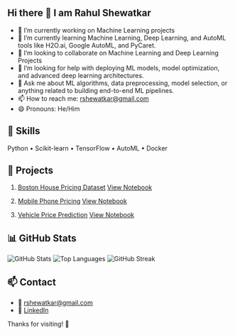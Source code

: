 ## Hi there 👋 I am Rahul Shewatkar





- 🔭 I’m currently working on Machine Learning projects 
- 🌱 I’m currently learning Machine Learning, Deep Learning, and AutoML tools like H2O.ai, Google AutoML, and PyCaret.
- 👯 I’m looking to collaborate on Machine Learning and Deep Learning Projects 
- 🤔 I’m looking for help with deploying ML models, model optimization, and advanced deep learning architectures.
- 💬 Ask me about ML algorithms, data preprocessing, model selection, or anything related to building end-to-end ML pipelines.
- 📫 How to reach me: rshewatkar@gmail.com
- 😄 Pronouns: He/Him


## 🧠 Skills
Python • Scikit-learn • TensorFlow  • AutoML • Docker 

## 🚀 Projects
1.  [Boston House Pricing Dataset](Boston%20House%20Pricing%20Dataset/)      [View Notebook](Boston%20House%20Pricing%20Dataset/House_price_prediction.ipynb)
2.  [Mobile Phone Pricing](Mobile%20Phone%20Pricing/)     [View Notebook](Mobile%20Phone%20Pricing/Mobile_Phone_Pricing.ipynb)

3.  [Vehicle Price Prediction](Vehicle%20Price%20Prediction/)      [View Notebook](Vehicle%20Price%20Prediction/Vehical_price.ipynb)
## 📊 GitHub Stats

![GitHub Stats](https://github-readme-stats.vercel.app/api?username=rshewatkar&show_icons=true&bg_color=000000&text_color=ffffff&icon_color=00ffff&title_color=ff6600_)
![Top Languages](https://github-readme-stats.vercel.app/api/top-langs/?username=rshewatkar&layout=compact&bg_color=000000&text_color=ffffff&title_color=ff6600)
![GitHub Streak](https://github-readme-streak-stats.herokuapp.com/?user=rshewatkar&background=000000&currStreakLabel=ffffff&fire=ff6600&ring=ff6600&sideNums=ffffff&sideLabels=ffffff)

## 📫 Contact
- 📧 rshewatkar@gmail.com
- 💼 [LinkedIn](https://linkedin.com/in/rshewatkar)

Thanks for visiting! 🙌  

